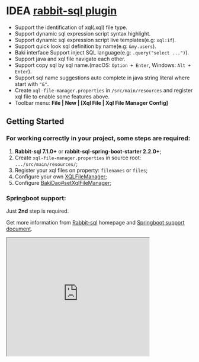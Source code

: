 # IDEA [rabbit-sql plugin](https://plugins.jetbrains.com/plugin/21403-rabbit-sql)

- Support the identification of xql(.xql) file type.
- Support dynamic sql expression script syntax highlight.
- Support dynamic sql expression script live templates(e.g: `xql:if`).
- Support quick look sql definition by name(e.g: `&my.users`).
- Baki interface Support inject SQL language(e.g: `.query("select ...")`).
- Support java and xql file navigate each other.
- Support copy sql by sql name.(macOS: `Option + Enter`, Windows: `Alt + Enter`).
- Support sql name suggestions auto complete in java string literal where start with `"&"`.
- Create `xql-file-manager.properties` in `/src/main/resources` and register xql file to enable some features above.
- Toolbar menu: **File | New | [Xql File | Xql File Manager Config]**

## Getting Started

### For working correctly in your project, some steps are required:

1. **Rabbit-sql 7.1.0+** or **rabbit-sql-spring-boot-starter 2.2.0+**;
2. Create `xql-file-manager.properties` in source root: `.../src/main/resources/`;
3. Register your xql files on property: `filenames` or `files`;
4. Configure your own [XQLFileManager](https://github.com/chengyuxing/rabbit-sql#XQLFileManager);
5. Configure [BakiDao#setXqlFileManager](https://github.com/chengyuxing/rabbit-sql#bakidao);

### Springboot support:

Just **2nd** step is required.

Get more information from [Rabbit-sql](https://github.com/chengyuxing/rabbit-sql) homepage
and [Springboot support document](https://github.com/chengyuxing/rabbit-sql-spring-boot-starter).

<iframe width="384px" height="319px" src="https://plugins.jetbrains.com/embeddable/card/21403"></iframe>